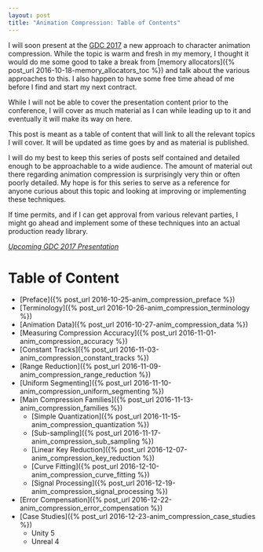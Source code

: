```yaml
---
layout: post
title: "Animation Compression: Table of Contents"
---
```

I will soon present at the [GDC 2017](http://www.gdconf.com/) a new approach to character animation compression. While the topic is warm and fresh in my memory, I thought it would do me some good to take a break from [memory allocators]({% post_url 2016-10-18-memory_allocators_toc %}) and talk about the various approaches to this. I also happen to have some free time ahead of me before I find and start my next contract.

While I will not be able to cover the presentation content prior to the conference, I will cover as much material as I can while leading up to it and eventually it will make its way on here.

This post is meant as a table of content that will link to all the relevant topics I will cover. It will be updated as time goes by and as material is published.

I will do my best to keep this series of posts self contained and detailed enough to be approachable to a wide audience. The amount of material out there regarding animation compression is surprisingly very thin or often poorly detailed. My hope is for this series to serve as a reference for anyone curious about this topic and looking at improving or implementing these techniques.

If time permits, and if I can get approval from various relevant parties, I might go ahead and implement some of these techniques into an actual production ready library.

*[Upcoming GDC 2017 Presentation](http://schedule.gdconf.com/session/simple-and-powerful-animation-compression)*

# Table of Content

* [Preface]({% post_url 2016-10-25-anim_compression_preface %})
* [Terminology]({% post_url 2016-10-26-anim_compression_terminology %})
* [Animation Data]({% post_url 2016-10-27-anim_compression_data %})
* [Measuring Compression Accuracy]({% post_url 2016-11-01-anim_compression_accuracy %})
* [Constant Tracks]({% post_url 2016-11-03-anim_compression_constant_tracks %})
* [Range Reduction]({% post_url 2016-11-09-anim_compression_range_reduction %})
* [Uniform Segmenting]({% post_url 2016-11-10-anim_compression_uniform_segmenting %})
* [Main Compression Families]({% post_url 2016-11-13-anim_compression_families %})
  * [Simple Quantization]({% post_url 2016-11-15-anim_compression_quantization %})
  * [Sub-sampling]({% post_url 2016-11-17-anim_compression_sub_sampling %})
  * [Linear Key Reduction]({% post_url 2016-12-07-anim_compression_key_reduction %})
  * [Curve Fitting]({% post_url 2016-12-10-anim_compression_curve_fitting %})
  * [Signal Processing]({% post_url 2016-12-19-anim_compression_signal_processing %})
* [Error Compensation]({% post_url 2016-12-22-anim_compression_error_compensation %})
* [Case Studies]({% post_url 2016-12-23-anim_compression_case_studies %})
  * Unity 5
  * Unreal 4


